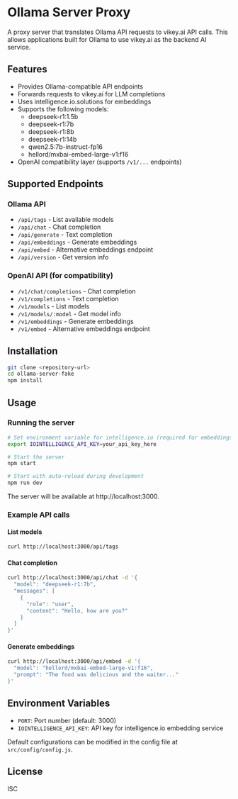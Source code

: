 # Ollama Server Proxy

A proxy server that translates Ollama API requests to vikey.ai API calls. This allows applications built for Ollama to use vikey.ai as the backend AI service.

## Features

- Provides Ollama-compatible API endpoints
- Forwards requests to vikey.ai for LLM completions
- Uses intelligence.io.solutions for embeddings
- Supports the following models:
  - deepseek-r1:1.5b
  - deepseek-r1:7b
  - deepseek-r1:8b
  - deepseek-r1:14b
  - qwen2.5:7b-instruct-fp16
  - hellord/mxbai-embed-large-v1:f16
- OpenAI compatibility layer (supports `/v1/...` endpoints)

## Supported Endpoints

### Ollama API
- `/api/tags` - List available models
- `/api/chat` - Chat completion
- `/api/generate` - Text completion
- `/api/embeddings` - Generate embeddings
- `/api/embed` - Alternative embeddings endpoint
- `/api/version` - Get version info

### OpenAI API (for compatibility)
- `/v1/chat/completions` - Chat completion
- `/v1/completions` - Text completion
- `/v1/models` - List models
- `/v1/models/:model` - Get model info
- `/v1/embeddings` - Generate embeddings
- `/v1/embed` - Alternative embeddings endpoint

## Installation

```bash
git clone <repository-url>
cd ollama-server-fake
npm install
```

## Usage

### Running the server

```bash
# Set environment variable for intelligence.io (required for embeddings)
export IOINTELLIGENCE_API_KEY=your_api_key_here

# Start the server
npm start

# Start with auto-reload during development
npm run dev
```

The server will be available at http://localhost:3000.

### Example API calls

#### List models
```bash
curl http://localhost:3000/api/tags
```

#### Chat completion
```bash
curl http://localhost:3000/api/chat -d '{
  "model": "deepseek-r1:7b",
  "messages": [
    {
      "role": "user",
      "content": "Hello, how are you?"
    }
  ]
}'
```

#### Generate embeddings
```bash
curl http://localhost:3000/api/embed -d '{
  "model": "hellord/mxbai-embed-large-v1:f16",
  "prompt": "The food was delicious and the waiter..."
}'
```

## Environment Variables

- `PORT`: Port number (default: 3000)
- `IOINTELLIGENCE_API_KEY`: API key for intelligence.io embedding service

Default configurations can be modified in the config file at `src/config/config.js`.

## License

ISC 